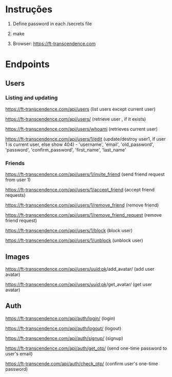# Instruções

1.  Define password in each /secrets file

2.  make

3.  Browser: https://ft-transcendence.com

# Endpoints

## Users

### Listing and updating

https://ft-transcendence.com/api/users (list users except current user)

https://ft-transcendence.com/api/users/<uuid> (retrieve user <uuid>, if it exists)

https://ft-transcendence.com/api/users/whoami (retrieves current user)

https://ft-transcendence.com/api/users/1/edit (update/destroy user1, if user 1 is current user, else show 404) - 'username', 'email', 'old_password', 'password', 'confirm_password', 'first_name', 'last_name'

### Friends

https://ft-transcendence.com/api/users/1/invite_friend (send friend request from user 1)

https://ft-transcendence.com/api/users/1/accept_friend (accept friend requests)

https://ft-transcendence.com/api/users/1/remove_friend (remove friend)

https://ft-transcendence.com/api/users/1/remove_friend_request (remove friend request)

https://ft-transcendence.com/api/users/1/block (block user)

https://ft-transcendence.com/api/users/1/unblock (unblock user)

## Images

https://ft-transcendence.com/api/users/<uuid:pk>/add_avatar/ (add user avatar)

https://ft-transcendence.com/api/users/<uuid:pk>/get_avatar/ (get user avatar)

## Auth

https://ft-transcendence.com/api/auth/login/ (login)

https://ft-transcendence.com/api/auth/logout/ (logout)

https://ft-transcendence.com/api/auth/signup/ (signup)

https://ft-transcendence.com/api/auth/get_otp/ (send one-time password to user's email)

https://ft-transcende.com/api/auth/check_otp/ (confirm user's one-time password)